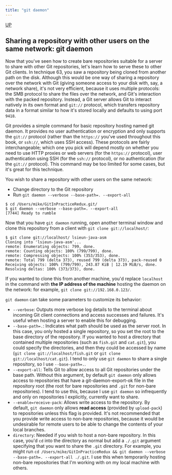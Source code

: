 ```yaml
---
title: "git daemon"
---
```


[UP](/git.html)


## Sharing a repository with other users on the same network: git daemon

Now that you've seen how to create bare repositories suitable for a server to share with other Git repositories,
let's learn how to serve these to other Git clients.
In technique 63, you saw a repository being cloned from another path on the disk.
Although this would be one way of sharing a repository over the network with Git
(giving someone access to your disk with, say, a network share), it's not very efficient,
because it uses multiple protocols: the SMB protocol to share the files over the network,
and Git's interaction with the packed repository.
Instead, a Git server allows Git to interact natively in its own format and `git://` protocol,
which transfers repository data in a format similar to how it's stored locally and defaults to using port `9418`.

Git provides a simple command for basic repository hosting named git daemon.
It provides no user authentication or encryption and only supports the `git://` protocol
(rather than the `https://` you've used throughout this book, or `ssh://`, which uses SSH access).
These protocols are fairly interchangeable; which one you pick will depend mostly on
whether you need to use HTTP proxies or web servers (for the `https://` protocol),
user authentication using SSH (for the `ssh://` protocol),
or no authentication (for the `git://` protocol).
This command may be too limited for some cases, but it's great for this technique.

You wish to share a repository with other users on the same network:

- Change directory to the Git repository
- Run `git daemon --verbose --base-path=. --export-all`

```text
$ cd /Users/mike/GitInPracticeRedux.git/
$ git daemon --verbose --base-path=. --export-all
[7744] Ready to rumble
```

Now that you have `git daemon` running,
open another terminal window and clone this repository from a client with `git clone git://localhost/`:

```text
$ git clone git://localhost/ lsieun-java-asm
Cloning into 'lsieun-java-asm'...
remote: Enumerating objects: 799, done.
remote: Counting objects: 100% (799/799), done.
remote: Compressing objects: 100% (353/353), done.
remote: Total 799 (delta 373), reused 799 (delta 373), pack-reused 0
Receiving objects: 100% (799/799), 243.87 KiB | 12.19 MiB/s, done.
Resolving deltas: 100% (373/373), done.
```

If you wanted to clone this from another machine,
you'd replace `localhost` in the command with **the IP address of the machine** hosting the daemon on the network:
for example, `git clone git://192.168.0.123/`.

`git daemon` can take some parameters to customize its behavior:

- `--verbose`: Outputs more verbose log details to the terminal
  about incoming Git client connections and access successes and failures.
  It's useful when hosting a server to enable this for debugging.
- `--base-path=.`: Indicates what path should be used as the server root.
  In this case, you only hosted a single repository, so you set the root to the base directory of the repository.
  If you wanted to host a directory that contained multiple repositories (such as `fish.git` and `cat.git`),
  you could specify the directories, and then they could be accessed by name
  (`git clone git://localhost/fish.git` or `git clone git://localhost/cat.git`).
  I tend to only use `git daemon` to share a single repository, so I use `--base-path=.`.
- `--export-all`: Tells Git to allow access to all Git repositories under the base path.
  Without this argument, by default `git daemon` only allows access to repositories
  that have a git-daemon-export-ok file in the repository root
  (the root for bare repositories and `.git` for non-bare repositories).
  I tend to use this, because I use `git daemon` so infrequently and only on repositories I explicitly, currently want to share. 
- `--enable=receive-pack`: Allows write access to the repository.
  By default, `git daemon` only allows **read access**  (provided by `upload-pack`) to repositories unless this flag is provided.
  It's not recommended that you provide write access to non-bare repositories,
  because it would be undesirable for remote users to be able to change the contents of your local branches.
- `directory`: Needed if you wish to host a non-bare repository.
  In this case, you'd `cd` into the directory as normal but add a `./.git` argument specifying
  that you want to share the `.git` directory.
  For example, you might run `cd /Users/mike/GitInPracticeRedux && git daemon --verbose --base-path=. --export-all ./.git`.
  I use this when temporarily hosting non-bare repositories that I'm working with on my local machine with others.
